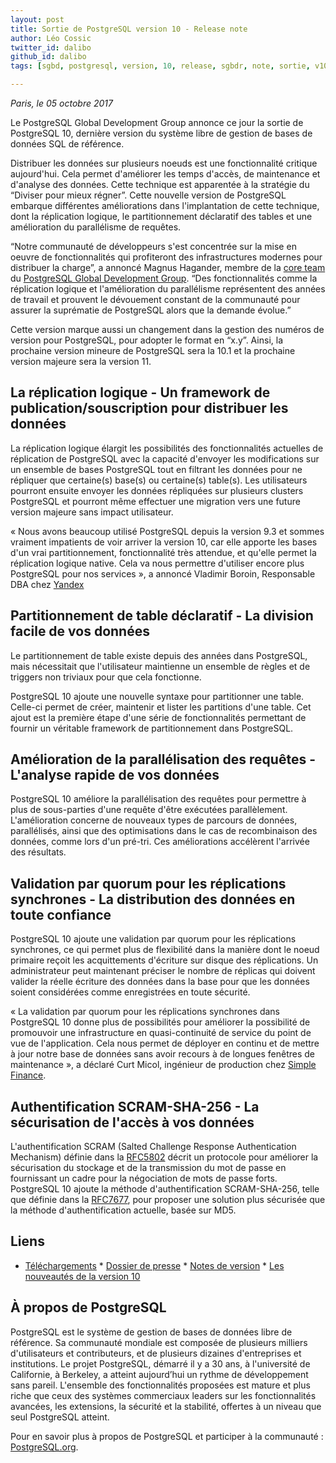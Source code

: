 ```yaml
---
layout: post
title: Sortie de PostgreSQL version 10 - Release note
author: Léo Cossic
twitter_id: dalibo
github_id: dalibo
tags: [sgbd, postgresql, version, 10, release, sgbdr, note, sortie, v10, 10]

---
```


*Paris, le 05 octobre 2017*

Le PostgreSQL Global Development Group annonce ce jour la sortie de PostgreSQL 10, dernière version du système libre de gestion de bases de données SQL de référence.

<!--MORE-->

Distribuer les données sur plusieurs noeuds est une fonctionnalité critique aujourd'hui. Cela permet d'améliorer les temps d'accès, de maintenance et d'analyse des données. Cette technique est apparentée à la stratégie du “Diviser pour mieux régner”. Cette nouvelle version de PostgreSQL embarque différentes améliorations dans l'implantation de cette technique, dont la réplication logique, le partitionnement déclaratif des tables et une amélioration du parallélisme de requêtes.

“Notre communauté de développeurs s'est concentrée sur la mise en oeuvre de fonctionnalités qui profiteront des infrastructures modernes pour distribuer la charge”, a annoncé Magnus Hagander, membre de la [core team](https://www.postgresql.org/developer/core/) du [PostgreSQL Global Development Group](https://www.postgresql.org/). “Des fonctionnalités comme la réplication logique et l'amélioration du parallélisme représentent des années de travail et prouvent le dévouement constant de la communauté pour assurer la suprématie de PostgreSQL alors que la demande évolue.”

Cette version marque aussi un changement dans la gestion des numéros de version pour PostgreSQL, pour adopter le format en “x.y”. Ainsi, la prochaine version mineure de PostgreSQL sera la 10.1 et la prochaine version majeure sera la version 11.

## La réplication logique - Un framework de publication/souscription pour distribuer les données

La réplication logique élargit les possibilités des fonctionnalités actuelles de réplication de PostgreSQL avec la capacité d'envoyer les modifications sur un ensemble de bases PostgreSQL tout en filtrant les données pour ne répliquer que certaine(s) base(s) ou certaine(s) table(s). Les utilisateurs pourront ensuite envoyer les données répliquées sur plusieurs clusters PostgreSQL et pourront même effectuer une migration vers une future version majeure sans impact utilisateur.

« Nous avons beaucoup utilisé PostgreSQL depuis la version 9.3 et sommes vraiment impatients de voir arriver la version 10, car elle apporte les bases d'un vrai partitionnement, fonctionnalité très attendue, et qu'elle permet la réplication logique native. Cela va nous permettre d'utiliser encore plus PostgreSQL pour nos services », a annoncé Vladimir Boroin, Responsable DBA chez [Yandex](https://www.yandex.com/)

## Partitionnement de table déclaratif - La division facile de vos données

Le partitionnement de table existe depuis des années dans PostgreSQL, mais nécessitait que l'utilisateur maintienne un ensemble de règles et de triggers non triviaux pour que cela fonctionne.

PostgreSQL 10 ajoute une nouvelle syntaxe pour partitionner une table. Celle-ci permet de créer, maintenir et lister les partitions d'une table. Cet ajout est la première étape d'une série de fonctionnalités permettant de fournir un véritable framework de partitionnement dans PostgreSQL.

## Amélioration de la parallélisation des requêtes - L'analyse rapide de vos données

PostgreSQL 10 améliore la parallélisation des requêtes pour permettre à plus de sous-parties d'une requête d'être exécutées parallèlement. L'amélioration concerne de nouveaux types de parcours de données, parallélisés, ainsi que des optimisations dans le cas de recombinaison des données, comme lors d'un pré-tri. Ces améliorations accélèrent l'arrivée des résultats.

## Validation par quorum pour les réplications synchrones - La distribution des données en toute confiance

PostgreSQL 10 ajoute une validation par quorum pour les réplications synchrones, ce qui permet plus de flexibilité dans la manière dont le noeud primaire reçoit les acquittements d'écriture sur disque des réplications. Un administrateur peut maintenant préciser le nombre de réplicas qui doivent valider la réelle écriture des données dans la base pour que les données soient considérées comme enregistrées en toute sécurité.

« La validation par quorum pour les réplications synchrones dans PostgreSQL 10 donne plus de possibilités pour améliorer la possibilité de promouvoir une infrastructure en quasi-continuité de service du point de vue de l'application. Cela nous permet de déployer en continu et de mettre à jour notre base de données sans avoir recours à de longues fenêtres de maintenance », a déclaré Curt Micol, ingénieur de production chez [Simple Finance](https://www.simple.com/).

## Authentification SCRAM-SHA-256 - La sécurisation de l'accès à vos données

L'authentification SCRAM (Salted Challenge Response Authentication Mechanism) définie dans la [RFC5802](https://tools.ietf.org/html/rfc5802) décrit un protocole pour améliorer la sécurisation du stockage et de la transmission du mot de passe en fournissant un cadre pour la négociation de mots de passe forts. PostgreSQL 10 ajoute la méthode d'authentification SCRAM-SHA-256, telle que définie dans la [RFC7677](https://tools.ietf.org/html/rfc7677), pour proposer une solution plus sécurisée que la méthode d'authentification actuelle, basée sur MD5.

## Liens

* [Téléchargements](https://www.postgresql.org/downloads) * [Dossier de presse](https://www.postgresql.org/about/press/presskit10) * [Notes de version](https://www.postgresql.org/docs/current/static/release-10.html) * [Les nouveautés de la version 10](https://wiki.postgresql.org/wiki/New_in_postgres_10)

## À propos de PostgreSQL

PostgreSQL est le système de gestion de bases de données libre de référence. Sa communauté mondiale est composée de plusieurs milliers d'utilisateurs et contributeurs, et de plusieurs dizaines d'entreprises et institutions. Le projet PostgreSQL, démarré il y a 30 ans, à l'université de Californie, à Berkeley, a atteint aujourd’hui un rythme de développement sans pareil. L'ensemble des fonctionnalités proposées est mature et plus riche que ceux des systèmes commerciaux leaders sur les fonctionnalités avancées, les extensions, la sécurité et la stabilité, offertes à un niveau que seul PostgreSQL atteint.

Pour en savoir plus à propos de PostgreSQL et participer à la communauté : [PostgreSQL.org](https://www.postgresql.org).
